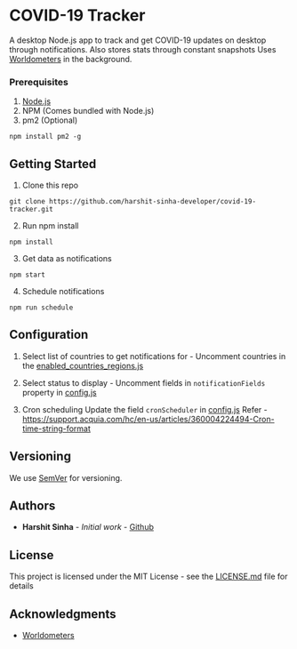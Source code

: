 # COVID-19 Tracker
A desktop Node.js app to track and get COVID-19 updates on desktop through notifications.
Also stores stats through constant snapshots
Uses [Worldometers](https://www.worldometers.info/coronavirus/) in the background.

### Prerequisites

1. [Node.js](https://nodejs.org/en/)
2. NPM (Comes bundled with Node.js)
3. pm2 (Optional) 
```
npm install pm2 -g
```

## Getting Started
1. Clone this repo
```
git clone https://github.com/harshit-sinha-developer/covid-19-tracker.git
```
2. Run npm install
```
npm install
```
3. Get data as notifications
```
npm start
```
4. Schedule notifications
```
npm run schedule
```

## Configuration
1. Select list of countries to get notifications for -
Uncomment countries in the [enabled_countries_regions.js](https://github.com/harshit-sinha-developer/covid-19-tracker/blob/master/data/enabled_countries_regions.js)

2. Select status to display -
Uncomment fields in `notificationFields` property in [config.js](https://github.com/harshit-sinha-developer/covid-19-tracker/blob/master/config.js)

3. Cron scheduling
Update the field `cronScheduler` in [config.js](https://github.com/harshit-sinha-developer/covid-19-tracker/blob/master/config.js)
Refer - https://support.acquia.com/hc/en-us/articles/360004224494-Cron-time-string-format

## Versioning

We use [SemVer](http://semver.org/) for versioning.

## Authors

* **Harshit Sinha** - *Initial work* - [Github](https://github.com/harshit-sinha-developer)

## License

This project is licensed under the MIT License - see the [LICENSE.md](LICENSE.md) file for details

## Acknowledgments

* [Worldometers](https://www.worldometers.info/coronavirus/)
